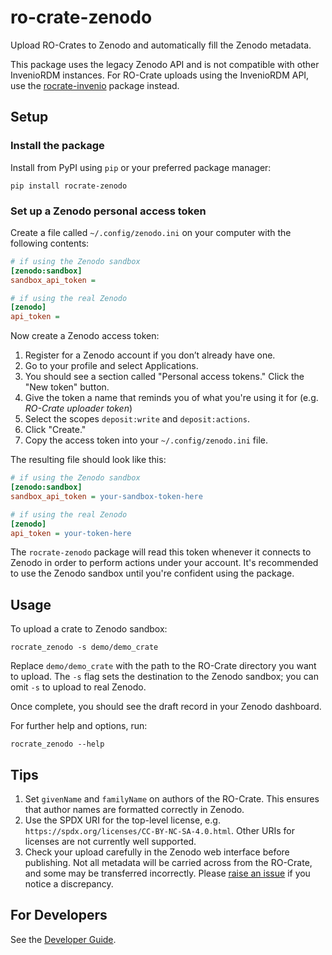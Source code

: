 # ro-crate-zenodo

Upload RO-Crates to Zenodo and automatically fill the Zenodo metadata.

This package uses the legacy Zenodo API and is not compatible with other InvenioRDM instances. For RO-Crate uploads using the InvenioRDM API, use the [rocrate-invenio](https://github.com/ResearchObject/ro-crates-deposit) package instead.

## Setup

### Install the package

Install from PyPI using `pip` or your preferred package manager:
```
pip install rocrate-zenodo
```
### Set up a Zenodo personal access token

Create a file called `~/.config/zenodo.ini` on your computer with the following contents:

```ini
# if using the Zenodo sandbox
[zenodo:sandbox]
sandbox_api_token = 

# if using the real Zenodo
[zenodo]
api_token = 
```

Now create a Zenodo access token:

1. Register for a Zenodo account if you don’t already have one.
1. Go to your profile and select Applications.
1. You should see a section called "Personal access tokens." Click the "New token" button.
1. Give the token a name that reminds you of what you're using it for (e.g. _RO-Crate uploader token_)
1. Select the scopes `deposit:write` and `deposit:actions`.
1. Click "Create."
1. Copy the access token into your `~/.config/zenodo.ini` file.

The resulting file should look like this:

```ini
# if using the Zenodo sandbox
[zenodo:sandbox]
sandbox_api_token = your-sandbox-token-here

# if using the real Zenodo
[zenodo]
api_token = your-token-here
```

The `rocrate-zenodo` package will read this token whenever it connects to Zenodo in order to perform actions under your account. It's recommended to use the Zenodo sandbox until you're confident using the package.

## Usage

To upload a crate to Zenodo sandbox:
```
rocrate_zenodo -s demo/demo_crate
```
Replace `demo/demo_crate` with the path to the RO-Crate directory you want to upload. The `-s` flag sets the destination to the Zenodo sandbox; you can omit `-s` to upload to real Zenodo.

Once complete, you should see the draft record in your Zenodo dashboard.

For further help and options, run:
```
rocrate_zenodo --help
```

## Tips

1. Set `givenName` and `familyName` on authors of the RO-Crate. This ensures that author names are formatted correctly in Zenodo.
2. Use the SPDX URI for the top-level license, e.g. `https://spdx.org/licenses/CC-BY-NC-SA-4.0.html`. Other URIs for licenses are not currently well supported.
3. Check your upload carefully in the Zenodo web interface before publishing. Not all metadata will be carried across from the RO-Crate, and some may be transferred incorrectly. Please [raise an issue](https://github.com/ResearchObject/ro-crate-zenodo/issues/new) if you notice a discrepancy.

## For Developers

See the [Developer Guide](docs/developer_guide.md).
